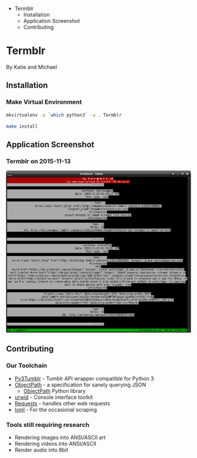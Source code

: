 <!-- MarkdownTOC -->

- Termblr
    - Installation
    - Application Screenshot
    - Contributing

<!-- /MarkdownTOC -->
# Termblr
By Katie and Michael

## Installation
### Make Virtual Environment
```bash
mkvirtualenv -p `which python3` -a . Termblr
```
```bash
make install
```

## Application Screenshot
### Termblr on 2015-11-13
![Alt text](docs/screenshots/Screenshot_2015-11-13_06-02-18.png "Termblr on 2015-11-13")

## Contributing
### Our Toolchain
* [Py3Tumblr](https://github.com/dianakhuang/pytumblr/tree/diana/python-3-support) - Tumblr API wrapper compatible for Python 3
* [ObjectPath](https://pypi.python.org/pypi/objectpath/) - a specification for sanely querying JSON
    - [ObjectPath](https://github.com/adriank/ObjectPath) Python library
* [urwid](http://urwid.org/) - Console interface toolkit
* [Requests](http://docs.python-requests.org/en/latest/) - handles other web requests
* [lxml](http://lxml.de/) - For the occasional scraping

### Tools still requiring research
* Rendering images into ANSI/ASCII art
* Rendering videos into ANSI/ASCII
* Render audio into 8bit
